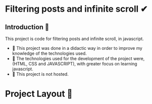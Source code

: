 #  Filtering posts and infinite scroll ✔

## Introduction 📑
This project is code for filtering posts and infinite scroll, in javascript.

* 📌 This project was done in a didactic way in order to improve my knowledge of the technologies used.
* 📌 The technologies used for the development of the project were, (HTML, CSS and JAVASCRIPT), with greater focus on learning javascript.
* 📌 This project is not hosted.

# Project Layout 🎨







